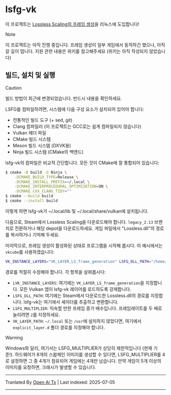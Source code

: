 # lsfg-vk
이 프로젝트는 [Lossless Scaling의 프레임 생성](https://store.steampowered.com/app/993090/Lossless_Scaling/)을 리눅스에 도입합니다!
>[!NOTE]
> 이 프로젝트는 아직 진행 중입니다. 프레임 생성이 일부 게임에서 동작하긴 했으나, 아직 갈 길이 멉니다. 지원 관련 내용은 위키를 참고해주세요 (위키는 아직 작성되지 않았습니다)

## 빌드, 설치 및 실행

>[!CAUTION]
> 빌드 방법이 최근에 변경되었습니다. 반드시 내용을 확인하세요.

LSFG를 컴파일하려면, 시스템에 다음 구성 요소가 설치되어 있어야 합니다:
- 전통적인 빌드 도구 (+ sed, git)
- Clang 컴파일러 (이 프로젝트는 GCC로는 쉽게 컴파일되지 않습니다)
- Vulkan 헤더 파일
- CMake 빌드 시스템
- Meson 빌드 시스템 (DXVK용)
- Ninja 빌드 시스템 (CMake의 백엔드)

lsfg-vk의 컴파일은 비교적 간단합니다. 모든 것이 CMake에 잘 통합되어 있습니다:
```bash
$ cmake -B build -G Ninja \
    -DCMAKE_BUILD_TYPE=Release \
    -DCMAKE_INSTALL_PREFIX=~/.local \
    -DCMAKE_INTERPROCEDURAL_OPTIMIZATION=ON \
    -DCMAKE_CXX_CLANG_TIDY=""
$ cmake --build build
$ cmake --install build
```
이렇게 하면 lsfg-vk가 ~/.local/lib 및 ~/.local/share/vulkan에 설치됩니다.

다음으로, Steam에서 Lossless Scaling을 다운로드해야 합니다. `legacy_2.13` 브랜치로 전환하거나 해당 depot을 다운로드하세요.
게임 파일에서 "Lossless.dll"의 경로를 복사하거나 기억해 두세요.

마지막으로, 프레임 생성이 활성화된 상태로 프로그램을 시작해 봅시다. 이 예시에서는 `vkcube`를 사용하겠습니다:
```bash
VK_INSTANCE_LAYERS="VK_LAYER_LS_frame_generation" LSFG_DLL_PATH="/home/pancake/games/Lossless Scaling/Lossless.dll" LSFG_MULTIPLIER=4 vkcube
```
경로를 적절히 수정해야 합니다. 각 항목을 살펴봅시다:
- `LVK_INSTANCE_LAYERS`: 여기에는 `VK_LAYER_LS_frame_generation`을 지정합니다. 모든 Vulkan 앱이 lsfg-vk 레이어를 로드하도록 강제합니다.
- `LSFG_DLL_PATH`: 여기에는 Steam에서 다운로드한 Lossless.dll의 경로를 지정합니다. lsfg-vk는 여기에서 셰이더를 추출하고 변환합니다.
- `LSFG_MULTIPLIER`: 익숙할 만한 프레임 증가 배수입니다. 프레임레이트를 두 배로 늘리려면 `2`를 지정하세요.
- `VK_LAYER_PATH`: `~/.local` 또는 `/usr`에 설치하지 않았다면, 여기에서 `explicit_layer.d` 폴더 경로를 지정해야 합니다.

>[!WARNING]
> Windows와 달리, 여기서는 LSFG_MULTIPLIER가 상당히 제한적입니다 (현재 기준!). 하드웨어가 8개의 스왑체인 이미지를 생성할 수 있다면, LSFG_MULTIPLIER를 4로 설정하면 그 중 4개가 점유되어 게임에는 4개만 남습니다. 만약 게임이 5개 이상의 이미지를 요청하면, 크래시가 발생할 수 있습니다.

---

Tranlated By [Open Ai Tx](https://github.com/OpenAiTx/OpenAiTx) | Last indexed: 2025-07-05

---